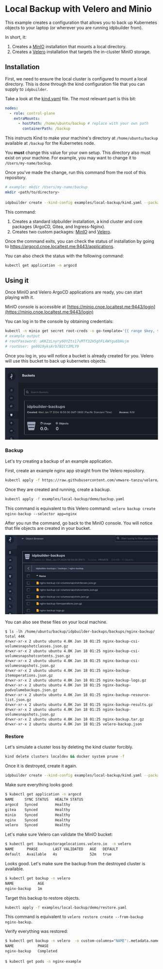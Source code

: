 # Local Backup with Velero and Minio

This example creates a configuration that allows you to back up Kubernetes objects
to your laptop (or wherever you are running idpbuilder from).

In short, it:
1. Creates a [MinIO](https://min.io/) installation that mounts a local directory.
2. Creates a [Velero](https://velero.io/) installation that targets the in-cluster MinIO storage.

## Installation

First, we need to ensure the local cluster is configured to mount a local directory.
This is done through the kind configuration file that you can supply to `idpbuilder`.

Take a look at the [kind.yaml](./kind.yaml) file. The most relevant part is this bit:

```yaml
nodes:
  - role: control-plane
    extraMounts:
      - hostPath: /home/ubuntu/backup # replace with your own path
        containerPath: /backup
```

This instructs Kind to make your machine's directory at `/home/ubuntu/backup`
available at `/backup` for the Kubernetes node.

You **must** change this value for your own setup. This directory also must exist on your machine.
For example, you may want to change it to `/Users/my-name/backup`.

Once you've made the change, run this command from the root of this repository.

```bash
# example: mkdir /Users/my-name/backup
mkdir <path/to/directory>

idpbuilder create --kind-config examples/local-backup/kind.yaml --package-dir examples/local-backup/
```

This command:
1. Creates a standard idpbuilder installation, a kind cluster and core packages (ArgoCD, Gitea, and Ingress-Nginx).
2. Creates two custom packages: [MinIO](./minio.yaml) and [Velero](./velero.yaml).

Once the command exits, you can check the status of installation by going to https://argocd.cnoe.localtest.me:9443/applications.

You can also check the status with the following command:

```bash
kubectl get application -n argocd
```

## Using it

Once MinIO and Velero ArgoCD applications are ready, you can start playing with it.

MinIO console is accessible at [https://minio.cnoe.localtest.me:9443/login](https://minio.cnoe.localtest.me:9443/login)

You can log in to the console by obtaining credentials:

```bash
kubectl -n minio get secret root-creds -o go-template='{{ range $key, $value := .data }}{{ printf "%s: %s\n" $key ($value | base64decode) }}{{ end }}'
# example output
# rootPassword: aKKZzLnyry6OYZts17vMTf32H5ghFL4WYgu6bHujm
# rootUser: ge8019yksArb7BICt3MLY9
```

Once you log in, you will notice a bucket is already created for you. Velero will use this bucket to back up kubernetes objects.

![image](./images/bucket.png)

### Backup

Let's try creating a backup of an example application.

First, create an example nginx app straight from the Velero repository.

```bash
kubectl apply -f https://raw.githubusercontent.com/vmware-tanzu/velero/main/examples/nginx-app/base.yaml
```

Once they are created and running, create a backup.

```bash
kubectl apply -f examples/local-backup/demo/backup.yaml
```

This command is equivalent to this Velero command:  `velero backup create nginx-backup --selector app=nginx`

After you run the command, go back to the MinIO console. You will notice that file objects are created in your bucket.

![img.png](./images/nginx-backup.png)

You can also see these files on your local machine.

```shell
$ ls -lh /home/ubuntu/backup/idpbuilder-backups/backups/nginx-backup/
total 44K
drwxr-xr-x 2 ubuntu ubuntu 4.0K Jan 18 01:25 nginx-backup-csi-volumesnapshotclasses.json.gz
drwxr-xr-x 2 ubuntu ubuntu 4.0K Jan 18 01:25 nginx-backup-csi-volumesnapshotcontents.json.gz
drwxr-xr-x 2 ubuntu ubuntu 4.0K Jan 18 01:25 nginx-backup-csi-volumesnapshots.json.gz
drwxr-xr-x 2 ubuntu ubuntu 4.0K Jan 18 01:25 nginx-backup-itemoperations.json.gz
drwxr-xr-x 2 ubuntu ubuntu 4.0K Jan 18 01:25 nginx-backup-logs.gz
drwxr-xr-x 2 ubuntu ubuntu 4.0K Jan 18 01:25 nginx-backup-podvolumebackups.json.gz
drwxr-xr-x 2 ubuntu ubuntu 4.0K Jan 18 01:25 nginx-backup-resource-list.json.gz
drwxr-xr-x 2 ubuntu ubuntu 4.0K Jan 18 01:25 nginx-backup-results.gz
drwxr-xr-x 2 ubuntu ubuntu 4.0K Jan 18 01:25 nginx-backup-volumesnapshots.json.gz
drwxr-xr-x 2 ubuntu ubuntu 4.0K Jan 18 01:25 nginx-backup.tar.gz
drwxr-xr-x 2 ubuntu ubuntu 4.0K Jan 18 01:25 velero-backup.json
```

### Restore

Let's simulate a cluster loss by deleting the kind cluster forcibly.

```bash
kind delete clusters localdev && docker system prune -f
```

Once it is destroyed, create it again.

```bash
idpbuilder create --kind-config examples/local-backup/kind.yaml --package-dir examples/local-backup/
```

Make sure everything looks good:

```bash
$ kubectl get application -n argocd
NAME     SYNC STATUS   HEALTH STATUS
argocd   Synced        Healthy
gitea    Synced        Healthy
minio    Synced        Healthy
nginx    Synced        Healthy
velero   Synced        Healthy
```

Let's make sure Velero can validate the MinIO bucket:

```bash
$ kubectl get  backupstoragelocations.velero.io  -n velero
NAME      PHASE       LAST VALIDATED   AGE   DEFAULT
default   Available   4s               52m   true
```

Looks good. Let's make sure the backup from the destroyed cluster is available.

```bash
$ kubectl get backup -n velero
NAME           AGE
nginx-backup   1m
```

Target this backup to restore objects.

```bash
kubectl apply -f examples/local-backup/demo/restore.yaml
```

This command is equivalent to `velero restore create --from-backup nginx-backup`.

Verify everything was restored:
```bash
$ kubectl get backup -n velero  -o custom-columns="NAME":.metadata.name,"PHASE":.status.phase
NAME           PHASE
nginx-backup   Completed

$ kubectl get pods -n nginx-example
```

